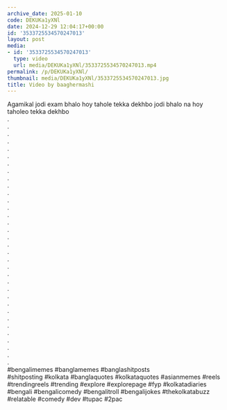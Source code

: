 ```yaml
---
archive_date: 2025-01-10
code: DEKUKa1yXNl
date: 2024-12-29 12:04:17+00:00
id: '3533725534570247013'
layout: post
media:
- id: '3533725534570247013'
  type: video
  url: media/DEKUKa1yXNl/3533725534570247013.mp4
permalink: /p/DEKUKa1yXNl/
thumbnail: media/DEKUKa1yXNl/3533725534570247013.jpg
title: Video by baaghermashi
---
```


Agamikal jodi exam bhalo hoy tahole tekka dekhbo jodi bhalo na hoy taholeo tekka dekhbo  
.  
.  
.  
.  
.  
.  
.  
.  
.  
.  
.  
.  
.  
.  
.  
.  
.  
.  
.  
.  
.  
.  
.  
.  
.  
.  
.  
.  
.  
.  
.  
.  
.  
.  
#bengalimemes #banglamemes #banglashitposts  
#shitposting #kolkata #banglaquotes #kolkataquotes #asianmemes #reels #trendingreels #trending #explore #explorepage #fyp #kolkatadiaries #bengali #bengalicomedy #bengalitroll #bengalijokes #thekolkatabuzz #relatable #comedy #dev #tupac #2pac